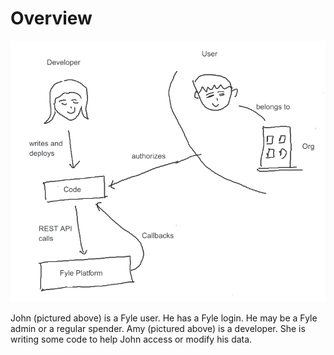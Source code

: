 # Overview

![Fyle user](../assets/images/overview.png)

John (pictured above) is a Fyle user. He has a Fyle login. He may be a Fyle admin or a regular spender. Amy (pictured above) is a developer. She is writing some code to help John access or modify his data.
